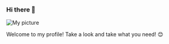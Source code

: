 ### Hi there 👋

![My picture](https://gist.github.com/EsteveAguilera/bdc755211fa48f583c6b7d5388631e1d/raw/cfac244a117c00fcb9e3bb6a2148beb14cb900e2/me.gif)

Welcome to my profile! Take a look and take what you need! 😊
